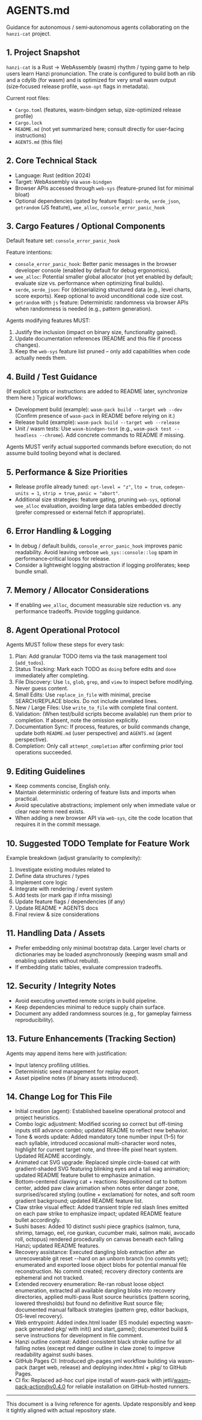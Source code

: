 # AGENTS.md

Guidance for autonomous / semi‑autonomous agents collaborating on the `hanzi-cat` project.

## 1. Project Snapshot
`hanzi-cat` is a Rust → WebAssembly (wasm) rhythm / typing game to help users learn Hanzi pronunciation. The crate is configured to build both an rlib and a cdylib (for wasm) and is optimized for very small wasm output (size‑focused release profile, `wasm-opt` flags in metadata).

Current root files:
- `Cargo.toml` (features, wasm-bindgen setup, size-optimized release profile)
- `Cargo.lock`
- `README.md` (not yet summarized here; consult directly for user‑facing instructions)
- `AGENTS.md` (this file)

## 2. Core Technical Stack
- Language: Rust (edition 2024)
- Target: WebAssembly via `wasm-bindgen`
- Browser APIs accessed through `web-sys` (feature-pruned list for minimal bloat)
- Optional dependencies (gated by feature flags): `serde`, `serde_json`, `getrandom` (JS feature), `wee_alloc`, `console_error_panic_hook`

## 3. Cargo Features / Optional Components
Default feature set: `console_error_panic_hook`

Feature intentions:
- `console_error_panic_hook`: Better panic messages in the browser developer console (enabled by default for debug ergonomics).
- `wee_alloc`: Potential smaller global allocator (not yet enabled by default; evaluate size vs. performance when optimizing final builds).
- `serde`, `serde_json`: For (de)serializing structured data (e.g., level charts, score exports). Keep optional to avoid unconditional code size cost.
- `getrandom` with `js` feature: Deterministic randomness via browser APIs when randomness is needed (e.g., pattern generation).

Agents modifying features MUST:
1. Justify the inclusion (impact on binary size, functionality gained).
2. Update documentation references (README and this file if process changes).
3. Keep the `web-sys` feature list pruned – only add capabilities when code actually needs them.

## 4. Build / Test Guidance
(If explicit scripts or instructions are added to README later, synchronize them here.) Typical workflows:
- Development build (example): `wasm-pack build --target web --dev` (Confirm presence of `wasm-pack` in README before relying on it.)
- Release build (example): `wasm-pack build --target web --release`
- Unit / wasm tests: Use `wasm-bindgen-test` (e.g., `wasm-pack test --headless --chrome`). Add concrete commands to README if missing.

Agents MUST verify actual supported commands before execution; do not assume build tooling beyond what is declared.

## 5. Performance & Size Priorities
- Release profile already tuned: `opt-level = "z"`, `lto = true`, `codegen-units = 1`, `strip = true`, `panic = "abort"`.
- Additional size strategies: feature gating, pruning `web-sys`, optional `wee_alloc` evaluation, avoiding large data tables embedded directly (prefer compressed or external fetch if appropriate).

## 6. Error Handling & Logging
- In debug / default builds, `console_error_panic_hook` improves panic readability. Avoid leaving verbose `web_sys::console::log` spam in performance‑critical loops for release.
- Consider a lightweight logging abstraction if logging proliferates; keep bundle small.

## 7. Memory / Allocator Considerations
- If enabling `wee_alloc`, document measurable size reduction vs. any performance tradeoffs. Provide toggling guidance.

## 8. Agent Operational Protocol
Agents MUST follow these steps for every task:
1. Plan: Add granular TODO items via the task management tool (`add_todos`).
2. Status Tracking: Mark each TODO as `doing` before edits and `done` immediately after completing.
3. File Discovery: Use `ls`, `glob`, `grep`, and `view` to inspect before modifying. Never guess content.
4. Small Edits: Use `replace_in_file` with minimal, precise SEARCH/REPLACE blocks. Do not include unrelated lines.
5. New / Large Files: Use `write_to_file` with complete final content.
6. Validation: (When test/build scripts become available) run them prior to completion. If absent, note the omission explicitly.
7. Documentation Sync: If process, features, or build commands change, update both `README.md` (user perspective) and `AGENTS.md` (agent perspective).
8. Completion: Only call `attempt_completion` after confirming prior tool operations succeeded.

## 9. Editing Guidelines
- Keep comments concise, English only.
- Maintain deterministic ordering of feature lists and imports when practical.
- Avoid speculative abstractions; implement only when immediate value or clear near‑term need exists.
- When adding a new browser API via `web-sys`, cite the code location that requires it in the commit message.

## 10. Suggested TODO Template for Feature Work
Example breakdown (adjust granularity to complexity):
1. Investigate existing modules related to <feature>
2. Define data structures / types
3. Implement core logic
4. Integrate with rendering / event system
5. Add tests (or mark gap if infra missing)
6. Update feature flags / dependencies (if any)
7. Update README + AGENTS docs
8. Final review & size considerations

## 11. Handling Data / Assets
- Prefer embedding only minimal bootstrap data. Larger level charts or dictionaries may be loaded asynchronously (keeping wasm small and enabling updates without rebuild).
- If embedding static tables, evaluate compression tradeoffs.

## 12. Security / Integrity Notes
- Avoid executing unvetted remote scripts in build pipeline.
- Keep dependencies minimal to reduce supply chain surface.
- Document any added randomness sources (e.g., for gameplay fairness reproducibility).

## 13. Future Enhancements (Tracking Section)
Agents may append items here with justification:
- Input latency profiling utilities.
- Deterministic seed management for replay export.
- Asset pipeline notes (if binary assets introduced).

## 14. Change Log for This File
- Initial creation (agent): Established baseline operational protocol and project heuristics.
- Combo logic adjustment: Modified scoring so correct but off-timing inputs still advance combo; updated README to reflect new behavior.
- Tone & words update: Added mandatory tone number input (1–5) for each syllable, introduced occasional multi-character word notes, highlight for current target note, and three-life pixel heart system. Updated README accordingly.
- Animated cat SVG upgrade: Replaced simple circle-based cat with gradient-shaded SVG featuring blinking eyes and a tail wag animation; updated README feature bullet to emphasize animation.
- Bottom-centered clawing cat + reactions: Repositioned cat to bottom center, added paw claw animation when notes enter danger zone, surprised/scared styling (outline + exclamation) for notes, and soft room gradient background; updated README feature list.
- Claw strike visual effect: Added transient triple red slash lines emitted on each paw strike to emphasize impact; updated README feature bullet accordingly.
- Sushi bases: Added 10 distinct sushi piece graphics (salmon, tuna, shrimp, tamago, eel, roe gunkan, cucumber maki, salmon maki, avocado roll, octopus) rendered procedurally on canvas beneath each falling Hanzi; updated README features.
- Recovery assistance: Executed dangling blob extraction after an unrecoverable git reset --hard on an unborn branch (no commits yet); enumerated and exported loose object blobs for potential manual file reconstruction. No commit created; recovery directory contents are ephemeral and not tracked.
- Extended recovery enumeration: Re-ran robust loose object enumeration, extracted all available dangling blobs into recovery directories, applied multi-pass Rust source heuristics (pattern scoring, lowered thresholds) but found no definitive Rust source file; documented manual fallback strategies (pattern grep, editor backups, OS-level recovery).
- Web entrypoint: Added index.html loader (ES module) expecting wasm-pack generated pkg/ with init() and start_game(); documented build & serve instructions for development in file comment.
- Hanzi outline contrast: Added consistent black stroke outline for all falling notes (except red danger outline in claw zone) to improve readability against sushi bases.
- GitHub Pages CI: Introduced gh-pages.yml workflow building via wasm-pack (target web, release) and deploying index.html + pkg/ to GitHub Pages.
- CI fix: Replaced ad-hoc curl pipe install of wasm-pack with jetli/wasm-pack-action@v0.4.0 for reliable installation on GitHub-hosted runners.

---
This document is a living reference for agents. Update responsibly and keep it tightly aligned with actual repository state.

